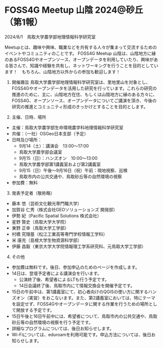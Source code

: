 # FOSS4G Meetup 山陰 2024@砂丘　（第1報）

2024/8/1　鳥取大学農学部地理情報科学研究室

Meetupとは、趣味や興味、職業などを共有する人々が集まって交流するためのイベントやコミュニティのことです。
FOSS4G Meetup 山陰は、山陰地方に縁のあるFOSS4Gやオープンソース、オープンデータを利用していたり、興味がある皆さんで、知識や経験を共有し、ネットワーキングを行うことを目的としています！　もちろん、山陰地方以外からの参加も歓迎します！

1. 開催趣旨
鳥取大学農学部地理情報科学研究室は、里地里山を対象とし、FOSS4Gやオープンデータを活用した研究を行っています。これらの研究の推進のために、主に、山陰地方在住、もしくは山陰地方に縁のある方々に、FOSS4G、オープンソース、オープンデータについてご講演を頂き、今後の研究の推進とコミュニティ形成のきっかけとすることを目的とします。

2. 主催、日時、場所
- 主催：鳥取大学農学部生命環境農学科地理情報科学研究室
- 共催：（一社）OSGeo日本支部（予定）
- 日時及び場所：
    - 9月14（土）：講演会　13:00〜17:00　
    - 鳥取大学農学部会議室
    - 9月15（日）：ハンズオン　10:00〜13:00
    - 鳥取大学農学部第1講義室および第2講義室
    - 9月15（日）午後〜9月16日（祝）午前：現地視察、巡検
    - 鳥取市内の公共交通や、鳥取砂丘等の自然環境の視察
- 参加費：無料

3. 発表予定者（敬称略）
- 藤本 悠（芸術文化観光専門職大学）
- 加賀谷 仁秀（株式会社GEOソリューションズ 開発部）
- 伊勢 紀（Pacific Spatial Solutions 株式会社）
- 星野 賢史（鳥取大学大学院）
- 東野 正幸（鳥取大学工学部）
- 村橋 究理基（松江工業高等専門学校情報工学科）
- 米 康充（島根大学生物資源科学部）
- 伊藤 昌毅（東京大学大学院情報理工学系研究科、元鳥取大学工学部）

4. その他
- 参加費は無料です。後日、参加申込のためのページを作成します。
- 14日は、登壇予定者による講演会を行います。
    - 公演終了後、希望者によるLTも行う予定です。
    - 14日会議終了後、鳥取市内にて情報交換会を開催予定です。
- 15日の午前中は、第1講義室にて、初心者向けのQGISの使い方に関するハンズオン（実習）をおこないます。また、第2講義室においては、特にテーマを設定せず、FOSS4Gやオープンデータに関する作業を行うための場所として開放する予定です。
- 15日午後と16日午前中には、希望者について、鳥取市内の公共交通や、鳥取砂丘等の自然環境の視察を行う予定です。
- 詳細なプログラムについては、後日お知らせします。
- Wi-Fiについては、eduroamを利用可能です。申込方法については、後日お知らせします。
